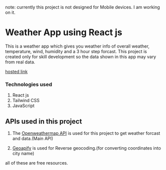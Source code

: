 note: currently this project is not designed for Mobile devices. I am working on it.

# Weather App using React js 

This is a weather app which gives you weather info of overall weather, temperature, wind, humidity and a 3 hour step forcast. This project is created only for skill development so the data shown in this app may vary from real data.

[hosted link](https://atulmishra.in)

### Technologies used

1. React js
2. Tailwind CSS
3. JavaScript

## APIs used in this project

1. The [Openweathermap API](https://openweathermap.org/) is used for this project to get weather forcast and data.(Main API)

2. [Geoapify](https://www.geoapify.com/reverse-geocoding-api/) is used for Reverse geocoding.(for converting coordinates into city name)

all of these are free resources.
